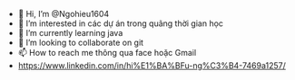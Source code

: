 - 👋 Hi, I’m @Ngohieu1604
- 👀 I’m interested in các dự án trong quãng thời gian học
- 🌱 I’m currently learning java
- 💞️ I’m looking to collaborate on git
- 📫 How to reach me  thông qua face hoặc Gmail
-  https://www.linkedin.com/in/hi%E1%BA%BFu-ng%C3%B4-7469a1257/

<!---
Ngohieu1604/Ngohieu1604 is a ✨ special ✨ repository because its `README.md` (this file) appears on your GitHub profile.
You can click the Preview link to take a look at your changes.
--->
